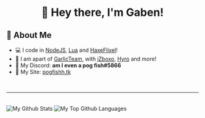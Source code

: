 <div align="center">
    <h1>👋 Hey there, I'm Gaben!</h1>
</div>

## 🎈 About Me

- 💻 I code in [NodeJS][nodejs], [Lua][lua] and [HaxeFlixel][hxf]!
- 🎉 I am apart of [GarlicTeam][gteam], with [iZboxo][izboxo], [Hyro][hyro] and more!
- 🤖 My Discord: **am I even a pog fish#5866**
- 🎨 My Site: [pogfishh.tk](https://www.pogfishh.tk)

<br/>

---

<br/>
<img align="center" alt="My Github Stats" src="https://github-readme-stats.vercel.app/api?username=Gabe616&show_icons=true&count_private=true&title_color=ffffff&text_color=ffffff&icon_color=ffffff&hide_border=true&bg_color=50,2c2f33,23272a,272b2d&custom_title=My%20Github%20Stats">
<img align="center" alt="My Top Github Languages" src="https://github-readme-stats.vercel.app/api/top-langs?username=Gabe616&title_color=ffffff&text_color=ffffff&icon_color=ffffff&hide_border=true&bg_color=-50,2c2f33,23272a,272b2d&custom_title=Languages%20I%20Code%20In&layout=compact">

[nodejs]: https://nodejs.org/en/
[lua]: https://lua.org
[hxf]: https://haxeflixel.com
[gteam]: https://github.com/Garlic-Team
[izboxo]: https://github.com/iZboxo
[hyro]: https://github.com/xHyroM
